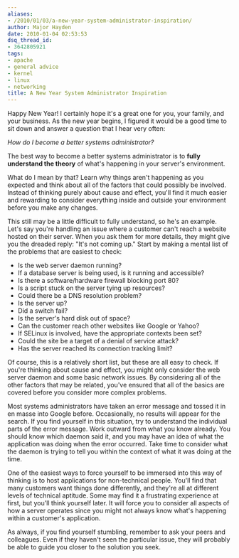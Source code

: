 ```yaml
---
aliases:
- /2010/01/03/a-new-year-system-administrator-inspiration/
author: Major Hayden
date: 2010-01-04 02:53:53
dsq_thread_id:
- 3642805921
tags:
- apache
- general advice
- kernel
- linux
- networking
title: A New Year System Administrator Inspiration
---
```


Happy New Year! I certainly hope it's a great one for you, your family, and your business. As the new year begins, I figured it would be a good time to sit down and answer a question that I hear very often:

_How do I become a better systems administrator?_

The best way to become a better systems administrator is to **fully understand the theory** of what's happening in your server's environment.

What do I mean by that? Learn why things aren't happening as you expected and think about all of the factors that could possibly be involved. Instead of thinking purely about cause and effect, you'll find it much easier and rewarding to consider everything inside and outside your environment before you make any changes.

This still may be a little difficult to fully understand, so he's an example. Let's say you're handling an issue where a customer can't reach a website hosted on their server. When you ask them for more details, they might give you the dreaded reply: "It's not coming up." Start by making a mental list of the problems that are easiest to check:

  * Is the web server daemon running?
  * If a database server is being used, is it running and accessible?
  * Is there a software/hardware firewall blocking port 80?
  * Is a script stuck on the server tying up resources?
  * Could there be a DNS resolution problem?
  * Is the server up?
  * Did a switch fail?
  * Is the server's hard disk out of space?
  * Can the customer reach other websites like Google or Yahoo?
  * If SELinux is involved, have the appropriate contexts been set?
  * Could the site be a target of a denial of service attack?
  * Has the server reached its connection tracking limit?

Of course, this is a relatively short list, but these are all easy to check. If you're thinking about cause and effect, you might only consider the web server daemon and some basic network issues. By considering all of the other factors that may be related, you've ensured that all of the basics are covered before you consider more complex problems.

Most systems administrators have taken an error message and tossed it in en masse into Google before. Occasionally, no results will appear for the search. If you find yourself in this situation, try to understand the individual parts of the error message. Work outward from what you know already. You should know which daemon said it, and you may have an idea of what the application was doing when the error occurred. Take time to consider what the daemon is trying to tell you within the context of what it was doing at the time.

One of the easiest ways to force yourself to be immersed into this way of thinking is to host applications for non-technical people. You'll find that many customers want things done differently, and they're all at different levels of technical aptitude. Some may find it a frustrating experience at first, but you'll think yourself later. It will force you to consider all aspects of how a server operates since you might not always know what's happening within a customer's application.

As always, if you find yourself stumbling, remember to ask your peers and colleagues. Even if they haven't seen the particular issue, they will probably be able to guide you closer to the solution you seek.